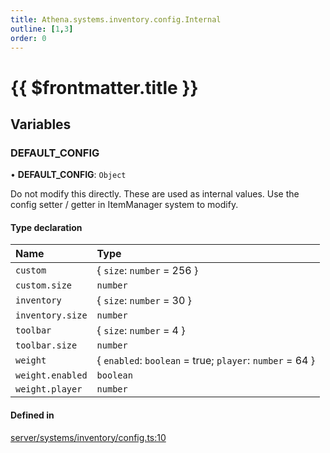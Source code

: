 ```yaml
---
title: Athena.systems.inventory.config.Internal
outline: [1,3]
order: 0
---
```


# {{ $frontmatter.title }}


## Variables

### DEFAULT\_CONFIG

• **DEFAULT\_CONFIG**: `Object`

Do not modify this directly.
These are used as internal values.
Use the config setter / getter in ItemManager system to modify.

#### Type declaration

| Name | Type |
| :------ | :------ |
| `custom` | { `size`: `number` = 256 } |
| `custom.size` | `number` |
| `inventory` | { `size`: `number` = 30 } |
| `inventory.size` | `number` |
| `toolbar` | { `size`: `number` = 4 } |
| `toolbar.size` | `number` |
| `weight` | { `enabled`: `boolean` = true; `player`: `number` = 64 } |
| `weight.enabled` | `boolean` |
| `weight.player` | `number` |

#### Defined in

[server/systems/inventory/config.ts:10](https://github.com/Stuyk/altv-athena/blob/217ba5f/src/core/server/systems/inventory/config.ts#L10)
